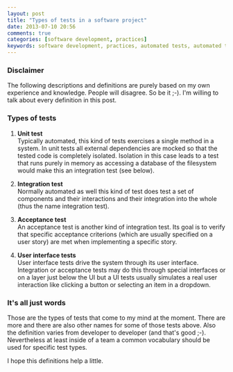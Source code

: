 ```yaml
---
layout: post
title: "Types of tests in a software project"
date: 2013-07-10 20:56
comments: true
categories: [software development, practices]
keywords: software development, practices, automated tests, automated testing, integration tests, unit tests, acceptance tests, definition
---
```


### Disclaimer

The following descriptions and definitions are purely based on my own experience and knowledge. People will disagree. So be it ;-). I'm willing to talk about every definition in this post.

### Types of tests

1. **Unit test**  
	Typically automated, this kind of tests exercises a single method in a system. In unit tests all external dependencies are mocked so that the tested code is completely isolated. Isolation in this case leads to a test that runs purely in memory as accessing a database of the filesystem would make this an integration test (see below).

2. **Integration test**  
	Normally automated as well this kind of test does test a set of components and their interactions and their integration into the whole (thus the name integration test).

3. **Acceptance test**  
	An acceptance test is another kind of integration test. Its goal is to verify that specific acceptance criterions (which are usually specified on a user story) are met when implementing a specific story.

4. **User interface tests**  
	User interface tests drive the system through its user interface. Integration or acceptance tests may do this through special interfaces or on a layer just below the UI but a UI tests usually simulates a real user interaction like clicking a button or selecting an item in a dropdown.

### It's all just words

Those are the types of tests that come to my mind at the moment. There are more and there are also other names for some of those tests above. Also the definition varies from developer to developer (and that's good ;-). Nevertheless at least inside of a team a common vocabulary should be used for specific test types.

I hope this definitions help a little.